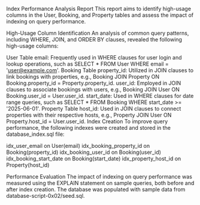 Index Performance Analysis Report
This report aims to identify high-usage columns in the User, Booking, and Property tables and assess the impact of indexing on query performance.

High-Usage Column Identification
An analysis of common query patterns, including WHERE, JOIN, and ORDER BY clauses, revealed the following high-usage columns:

User Table
email: Frequently used in WHERE clauses for user login and lookup operations, such as SELECT * FROM User WHERE email = 'user@example.com'.
Booking Table
property_id: Utilized in JOIN clauses to link bookings with properties, e.g., Booking JOIN Property ON Booking.property_id = Property.property_id.
user_id: Employed in JOIN clauses to associate bookings with users, e.g., Booking JOIN User ON Booking.user_id = User.user_id.
start_date: Used in WHERE clauses for date range queries, such as SELECT * FROM Booking WHERE start_date >= '2025-06-01'.
Property Table
host_id: Used in JOIN clauses to connect properties with their respective hosts, e.g., Property JOIN User ON Property.host_id = User.user_id.
Index Creation
To improve query performance, the following indexes were created and stored in the database_index.sql file:

idx_user_email on User(email)
idx_booking_property_id on Booking(property_id)
idx_booking_user_id on Booking(user_id)
idx_booking_start_date on Booking(start_date)
idx_property_host_id on Property(host_id)

Performance Evaluation
The impact of indexing on query performance was measured using the EXPLAIN statement on sample queries, both before and after index creation. The database was populated with sample data from database-script-0x02/seed.sql.
